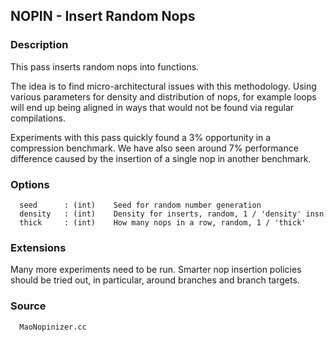 ## NOPIN - Insert Random Nops ##
### Description ###
This pass inserts random nops into functions.

The idea is to find micro-architectural issues with this methodology. Using various parameters for density and distribution of nops, for example loops will end up being aligned in ways that would not be found via regular compilations.

Experiments with this pass quickly found a 3% opportunity in a compression benchmark. We have also seen around 7% performance difference caused by the insertion of a single nop in another benchmark.

### Options ###
```
  seed      : (int)    Seed for random number generation
  density   : (int)    Density for inserts, random, 1 / 'density' insn
  thick     : (int)    How many nops in a row, random, 1 / 'thick'
```

### Extensions ###
Many more experiments need to be run. Smarter nop insertion policies should be tried out, in particular, around branches and branch targets.

### Source ###
```
  MaoNopinizer.cc
```
